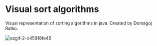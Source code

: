 # Visual sort algorithms
Visual representation of sorting algorithms in java.
Created by Domagoj Ratko.

![ezgif-2-c45918fe45](https://user-images.githubusercontent.com/62218857/162581902-5587e6c7-9dc6-4f0e-9f82-b639291c7c11.gif)

